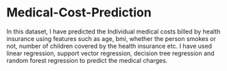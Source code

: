 # Medical-Cost-Prediction

In this dataset, I have predicted the Individual medical costs billed by health insurance using features such as age, bmi, whether the person smokes or not, number of children covered by the health insurance etc. I have used linear regression, support vector regression, decision tree regression and random forest regression to predict the medical charges.

